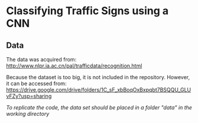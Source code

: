 # Classifying Traffic Signs using a CNN

## Data
The data was acquired from:
  http://www.nlpr.ia.ac.cn/pal/trafficdata/recognition.html

Because the dataset is too big, it is not included in the repository. However, it can be accessed from:
  https://drive.google.com/drive/folders/1C_sF_xbBoqOxBxpqbt7BSQQU_GLUvFZy?usp=sharing
  
  
  _To replicate the code, the data set should be placed in a folder "data" in the working directory_
